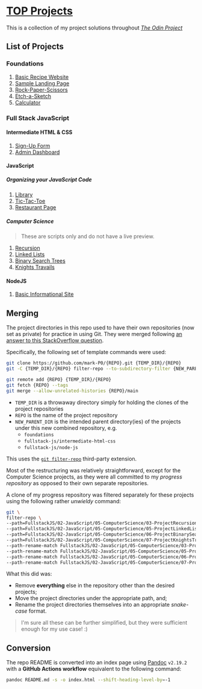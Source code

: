 # [TOP Projects](https://mark-p0.github.io/top-projects/)

This is a collection of my project solutions throughout _[The Odin Project](https://www.theodinproject.com)_

## List of Projects

### Foundations

1. [Basic Recipe Website](./foundations/basic-recipe-website/)
2. [Sample Landing Page](./foundations/sample-landing-page/)
3. [Rock-Paper-Scissors](./foundations/rock-paper-scissors/)
4. [Etch-a-Sketch](./foundations/etch-a-sketch/)
5. [Calculator](./foundations/calculator/)

### Full Stack JavaScript

#### Intermediate HTML & CSS

1. [Sign-Up Form](./fullstack-js/intermediate-html-css/signup-form/)
2. [Admin Dashboard](./fullstack-js/intermediate-html-css/admin-dashboard/)

#### JavaScript

##### Organizing your JavaScript Code

1. [Library](./fullstack-js/javascript/library/)
2. [Tic-Tac-Toe](./fullstack-js/javascript/tic-tac-toe/)
3. [Restaurant Page](./fullstack-js/javascript/restaurant-page/)

##### Computer Science

> These are scripts only and do not have a live preview.

1. [Recursion](./fullstack-js/javascript/recursion/)
2. [Linked Lists](./fullstack-js/javascript/linked-lists/)
3. [Binary Search Trees](./fullstack-js/javascript/binary-search-trees/)
4. [Knights Travails](./fullstack-js/javascript/knights-travails/)

#### NodeJS

1. [Basic Informational Site](./fullstack-js/node-js/basic-informational-site/)

## Merging

The project directories in this repo used to have their own repositories (now set as private) for practice in using Git. They were merged following [an answer to this StackOverflow question](https://stackoverflow.com/questions/1425892/how-do-you-merge-two-git-repositories).

Specifically, the following set of template commands were used:

```sh
git clone https://github.com/mark-P0/{REPO}.git {TEMP_DIR}/{REPO}
git -C {TEMP_DIR}/{REPO} filter-repo --to-subdirectory-filter {NEW_PARENT_DIR}/{REPO}

git remote add {REPO} {TEMP_DIR}/{REPO}
git fetch {REPO} --tags
git merge --allow-unrelated-histories {REPO}/main
```

- `TEMP_DIR` is a throwaway directory simply for holding the clones of the project repositories
- `REPO` is the name of the project repository
- `NEW_PARENT_DIR` is the intended parent directory(ies) of the projects under this new combined repository, e.g.
  - `foundations`
  - `fullstack-js/intermediate-html-css`
  - `fullstack-js/node-js`

This uses the [`git filter-repo`](https://github.com/newren/git-filter-repo) third-party extension.

Most of the restructuring was relatively straightforward, except for the Computer Science projects, as they were all committed to my _progress repository_ as opposed to their own separate repositories.

A clone of my progress repository was filtered separately for these projects using the following rather _unwieldy_ command:

```sh
git \
filter-repo \
--path=FullstackJS/02-JavaScript/05-ComputerScience/03-ProjectRecursion \
--path=FullstackJS/02-JavaScript/05-ComputerScience/05-ProjectLinkedLists \
--path=FullstackJS/02-JavaScript/05-ComputerScience/06-ProjectBinarySearchTrees \
--path=FullstackJS/02-JavaScript/05-ComputerScience/07-ProjectKnightsTravails \
--path-rename-match FullstackJS/02-JavaScript/05-ComputerScience/03-ProjectRecursion:fullstack-js/javascript/recursion \
--path-rename-match FullstackJS/02-JavaScript/05-ComputerScience/05-ProjectLinkedLists:fullstack-js/javascript/linked-lists \
--path-rename-match FullstackJS/02-JavaScript/05-ComputerScience/06-ProjectBinarySearchTrees:fullstack-js/javascript/binary-search-trees \
--path-rename-match FullstackJS/02-JavaScript/05-ComputerScience/07-ProjectKnightsTravails:fullstack-js/javascript/knights-travails
```

What this did was:

- Remove **everything** else in the repository other than the desired projects;
- Move the project directories under the appropriate path, and;
- Rename the project directories themselves into an appropriate _snake-case_ format.

> I'm sure all these can be further simplified, but they were sufficient enough for my use case! :)

## Conversion

The repo README is converted into an index page using [Pandoc](https://pandoc.org/) `v2.19.2` with a **GitHub Actions workflow** equivalent to the following command:

```sh
pandoc README.md -s -o index.html --shift-heading-level-by=-1
```
